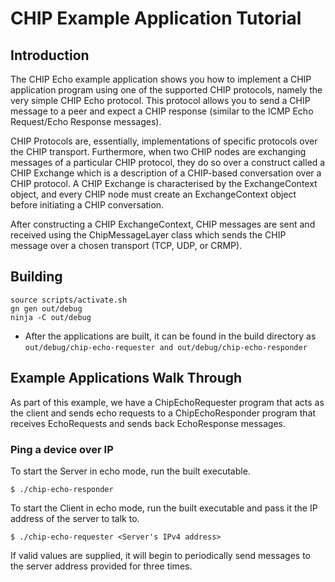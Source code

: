 # CHIP Example Application Tutorial

## Introduction

The CHIP Echo example application shows you how to implement a CHIP application
program using one of the supported CHIP protocols, namely the very simple CHIP
Echo protocol. This protocol allows you to send a CHIP message to a peer and
expect a CHIP response (similar to the ICMP Echo Request/Echo Response
messages).

CHIP Protocols are, essentially, implementations of specific protocols over the
CHIP transport. Furthermore, when two CHIP nodes are exchanging messages of a
particular CHIP protocol, they do so over a construct called a CHIP Exchange
which is a description of a CHIP-based conversation over a CHIP protocol. A CHIP
Exchange is characterised by the ExchangeContext object, and every CHIP node
must create an ExchangeContext object before initiating a CHIP conversation.

After constructing a CHIP ExchangeContext, CHIP messages are sent and received
using the ChipMessageLayer class which sends the CHIP message over a chosen
transport (TCP, UDP, or CRMP).

## Building

```
source scripts/activate.sh
gn gen out/debug
ninja -C out/debug
```

-   After the applications are built, it can be found in the build directory as
    `out/debug/chip-echo-requester and out/debug/chip-echo-responder`

## Example Applications Walk Through

As part of this example, we have a ChipEchoRequester program that acts as the
client and sends echo requests to a ChipEchoResponder program that receives
EchoRequests and sends back EchoResponse messages.

### Ping a device over IP

To start the Server in echo mode, run the built executable.

    $ ./chip-echo-responder

To start the Client in echo mode, run the built executable and pass it the IP
address of the server to talk to.

    $ ./chip-echo-requester <Server's IPv4 address>

If valid values are supplied, it will begin to periodically send messages to the
server address provided for three times.

